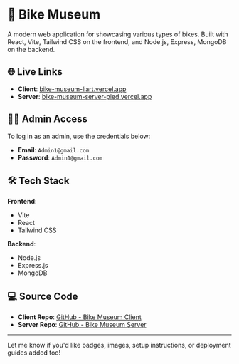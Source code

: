 

# 🚴 Bike Museum

A modern web application for showcasing various types of bikes. Built with React, Vite, Tailwind CSS on the frontend, and Node.js, Express, MongoDB on the backend.

## 🌐 Live Links

- **Client**: [bike-museum-liart.vercel.app](https://bike-museum-liart.vercel.app/)
- **Server**: [bike-museum-server-pied.vercel.app](https://bike-museum-server-pied.vercel.app/)

## 🧑‍💼 Admin Access

To log in as an admin, use the credentials below:

- **Email**: `Admin1@gmail.com`  
- **Password**: `Admin1@gmail.com`

## 🛠️ Tech Stack

**Frontend**:
- Vite
- React
- Tailwind CSS

**Backend**:
- Node.js
- Express.js
- MongoDB

## 💻 Source Code

- **Client Repo**: [GitHub - Bike Museum Client](https://github.com/TahmidTausif/Bike-Museum-Client)
- **Server Repo**: [GitHub - Bike Museum Server](https://github.com/TahmidTausif/Bike-Museum-Server)

---

Let me know if you'd like badges, images, setup instructions, or deployment guides added too!
